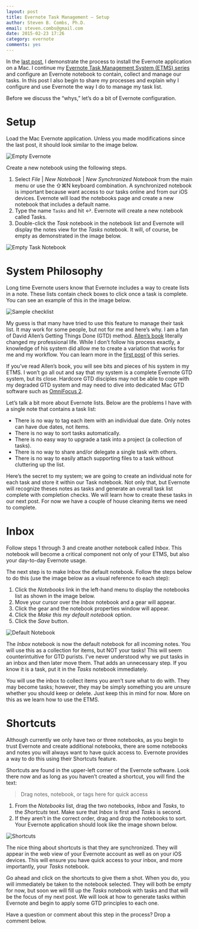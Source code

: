 ```yaml
---
layout: post
title: Evernote Task Management – Setup
author: Steven B. Combs, Ph.D.
email: steven.combs@gmail.com
date: 2015-02-23 17:26
category: evernote
comments: yes
---
```


In the [last post](PostURL), I demonstrate the process to install the Evernote application on a Mac. I continue my [Evernote Task Management System (ETMS) series](PostURL) and configure an Evernote notebook to contain, collect and manage our tasks. In this post I also begin to share my processes and explain why I configure and use Evernote the way I do to manage my task list.

Before we discuss the “whys,” let’s do a bit of Evernote configuration.

# Setup
Load the Mac Evernote application. Unless you made modifications since the last post, it should look similar to the image below.

![Empty Evernote](https://lh6.googleusercontent.com/-yGRFlTp2m7s/VPPBBz5w3XI/AAAAAAABZzE/9248VNtJ8z4/w1280-h720-no/Empty%2BEvernote.png)

Create a new notebook using the following steps.

1. Select *File* | *New Notebook* | *New Synchronized Notebook* from the main menu or use the ⇧⌘N keyboard combination. A synchronized notebook is important because want access to our tasks online and from our iOS devices. Evernote will load the notebooks page and create a new notebook that includes a default name.
2. Type the name `Tasks` and hit ↩. Evernote will create a new notebook called Tasks.
3. Double-click the *Task* notebook in the notebook list and Evernote will display the notes view for the *Tasks* notebook. It will, of course, be empty as demonstrated in the image below.

![Empty Task Notebook](https://lh4.googleusercontent.com/-gjC-YGc0Psw/VPPBCJOrKBI/AAAAAAABZzA/_XvaNSOONnM/w1280-h720-no/Empty%2BTask%2BNotebook.png)

# System Philosophy
Long time Evernote users know that Evernote includes a way to create lists in a note. These lists contain check boxes to click once a task is complete. You can see an example of this in the image below.

![Sample checklist](https://lh5.googleusercontent.com/-NNanwp_LT2o/VPPBCfuR-wI/AAAAAAABZy4/WxbC8CPiZF4/w1280-h720-no/Sample%2BChecklist.png)

My guess is that many have tried to use this feature to manage their task list. It may work for some people, but not for me and here’s why. I am a fan of David Allen’s Getting Things Done (GTD) method. [Allen’s book](http://www.amazon.com/gp/product/0142000280/ref=as_li_tl?ie=UTF8&camp=1789&creative=390957&creativeASIN=0142000280&linkCode=as2&tag=bricinmypockb-20&linkId=EQFSZW2WSX4HYXI3) literally changed my professional life. While I don’t follow his process exactly, a knowledge of his system did allow me to create a variation that works for me and my workflow. You can learn more in the [first post](http://www.stevencombs.com/evernote/2015/01/24/my-evernote-task-management-journey.html) of this series.

If you’ve read Allen’s book, you will see bits and pieces of his system in my ETMS. I won’t go all out and say that my system is a complete Evernote GTD system, but its close. Hardcore GTD disciples may not be able to cope with my degraded GTD system and may need to dive into dedicated Mac GTD software such as [OmniFocus 2](https://itunes.apple.com/us/app/omnifocus-2/id867299399?mt=12&uo=4&at=10l9LR&ct=).

Let’s talk a bit more about Evernote lists. Below are the problems I have with a single note that contains a task list:

* There is no way to tag each item with an individual due date. Only notes can have due dates, not items.
* There is no way to sort tasks automatically.
* There is no easy way to upgrade a task into a project (a collection of tasks).
* There is no way to share and/or delegate a single task with others.
* There is no way to easily attach supporting files to a task without cluttering up the list.

Here’s the secret to my system; we are going to create an individual note for each task and store it within our Task notebook. Not only that, but Evernote will recognize theses notes as tasks and generate an overall task list complete with completion checks. We will learn how to create these tasks in our next post. For now we have a couple of house cleaning items we need to complete.

# Inbox
Follow steps 1 through 3 and create another notebook called *Inbox*. This notebook will become a critical component not only of your ETMS, but also your day-to-day Evernote usage.

The next step is to make Inbox the default notebook. Follow the steps below to do this (use the image below as a visual reference to each step):

1. Click the *Notebooks* link in the left-hand menu to display the notebooks list as shown in the image below.
2. Move your cursor over the *Inbox* notebook and a gear will appear.
3. Click the gear and the notebook properties window will appear.
4. Click the *Make this my default notebook* option.
5. Click the *Save* button.

![Default Notebook](https://lh3.googleusercontent.com/-wC5N_0jRYyw/VPPBBoJyYnI/AAAAAAABZyg/6D9r2bO0u5I/w1280-h720-no/Default%2BNotebook.png)

The *Inbox* notebook is now the default notebook for all incoming notes. You will use this as a collection for items, but NOT your tasks! This will seem counterintuitive for GTD purists. I’ve never understood why we put tasks in an inbox and then later move them. That adds an unnecessary step. If you know it is a task, put it in the *Tasks* notebook immediately.

You will use the inbox to collect items you aren’t sure what to do with. They may become tasks; however, they may be simply something you are unsure whether you should keep or delete. Just keep this in mind for now. More on this as we learn how to use the ETMS.

# Shortcuts
Although currently we only have two or three notebooks, as you begin to trust Evernote and create additional notebooks, there are some notebooks and notes you will always want to have quick access to. Evernote provides a way to do this using their Shortcuts feature.

Shortcuts are found in the upper-left corner of the Evernote software. Look there now and as long as you haven’t created a shortcut, you will find the text:

> Drag notes, notebook, or tags here for quick access

1. From the *Notebooks* list, drag the two notebooks, *Inbox* and *Tasks*, to the *Shortcuts* text. Make sure that *Inbox* is first and *Tasks* is second.
2. If they aren’t in the correct order, drag and drop the notebooks to sort. Your Evernote application should look like the image shown below.

![Shortcuts](https://lh4.googleusercontent.com/-rkSlDu_iQSM/VPPBCdaD_EI/AAAAAAABZy8/QTiWg1I30GU/w1281-h720-no/Shortcuts.png)

The nice thing about shortcuts is that they are synchronized. They will appear in the web view of your Evernote account as well as on your iOS devices. This will ensure you have quick access to your inbox, and more importantly, your *Tasks* notebook.

Go ahead and click on the shortcuts to give them a shot. When you do, you will immediately be taken to the notebook selected. They will both be empty for now, but soon we will fill up the *Tasks* notebook with tasks and that will be the focus of my next post. We will look at how to generate tasks within Evernote and begin to apply some GTD principles to each one.

Have a question or comment about this step in the process? Drop a comment below.




